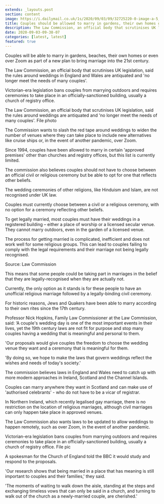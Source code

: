 ```yaml
---
extends: _layouts.post
section: content
image: https://i.dailymail.co.uk/1s/2020/09/03/09/32725220-0-image-a-5_1599121424485.jpg 
title: Couples should be allowed to marry in gardens, their own homes or over Zoom 
description: The Law Commission, an official body that scrutinises UK legislation, said the rules around weddings in England and Wales are antiquated and no longer meet the needs of many couples. 
date: 2020-09-03-09-38-07 
categories: [latest, latest] 
featured: true 
--- 
```

Couples will be able to marry in gardens, beaches, their own homes or even over Zoom as part of a new plan to bring marriage into the 21st century.

The Law Commission, an official body that scrutinises UK legislation, said the rules around weddings in England and Wales are antiquated and 'no longer meet the needs of many couples'.

Victorian-era legislation bans couples from marrying outdoors and requires ceremonies to take place in an officially-sanctioned building, usually a church of registry office.

The Law Commission, an official body that scrutinises UK legislation, said the rules around weddings are antiquated and 'no longer meet the needs of many couples'. File photo 

The Commission wants to slash the red tape around weddings to widen the number of venues where they can take place to include new alternatives like cruise ships or, in the event of another pandemic, over Zoom.

Since 1994, couples have been allowed to marry in certain 'approved premises' other than churches and registry offices, but this list is currently limited. 

The commission also believes couples should not have to choose between an official civil or religious ceremony but be able to opt for one that reflects other beliefs.

The wedding ceremonies of other religions, like Hinduism and Islam, are not recognised under UK law.

Couples must currently choose between a civil or a religious ceremony, with no option for a ceremony reflecting other beliefs.

To get legally married, most couples must have their weddings in a registered building – either a place of worship or a licensed secular venue. They cannot marry outdoors, even in the garden of a licensed venue.

The process for getting married is complicated, inefficient and does not work well for some religious groups. This can lead to couples failing to comply with the legal requirements and their marriage not being legally recognised.

Source: Law Commission

This means that some people could be taking part in marriages in the belief that they are legally-recognised when they are actually not.

Currently, the only option as it stands is for these people to have an unofficial religious marriage followed by a legally-binding civil ceremony.

For historic reasons, Jews and Quakers have been able to marry according to their own rites since the 17th century. 

Professor Nick Hopkins, Family Law Commissioner at the Law Commission, said: ‘A couple's wedding day is one of the most important events in their lives, yet the 19th century laws are not fit for purpose and stop many couples having a wedding that is meaningful and personal to them.

'Our proposals would give couples the freedom to choose the wedding venue they want and a ceremony that is meaningful for them.

'By doing so, we hope to make the laws that govern weddings reflect the wishes and needs of today's society.'

The commission believes laws in England and Wales need to catch up with more modern approaches in Ireland, Scotland and the Channel Islands. 

Couples can marry anywhere they want in Scotland and can make use of 'authorised celebrants' - who do not have to be a vicar of registrar. 

In Northern Ireland, which recently legalised gay marriage, there is no restriction on the location of religious marriages, although civil marriages can only happen take place in approved venues. 

The Law Commission also wants laws to be updated to allow weddings to happen remotely, such as over Zoom, in the event of another pandemic.

Victorian-era legislation bans couples from marrying outdoors and requires ceremonies to take place in an officially-sanctioned building, usually a church of registry office. File pic 

A spokesman for the Church of England told the BBC it would study and respond to the proposals.

'Our research shows that being married in a place that has meaning is still important to couples and their families,' they said.

'The moments of waiting to walk down the aisle, standing at the steps and exchanging timeless vows that can only be said in a church, and turning to walk out of the church as a newly-married couple, are cherished.' 

